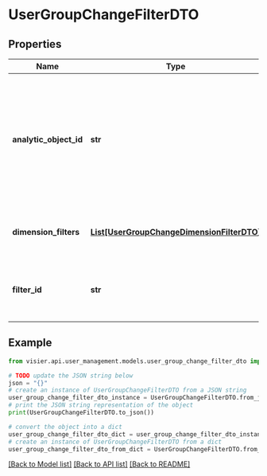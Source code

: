 # UserGroupChangeFilterDTO


## Properties

Name | Type | Description | Notes
------------ | ------------- | ------------- | -------------
**analytic_object_id** | **str** | The analytic object the filter applies to. Currently, the only supported analytic object is &#x60;Employee&#x60;. Default is &#x60;Employee&#x60;. | [optional] 
**dimension_filters** | [**List[UserGroupChangeDimensionFilterDTO]**](UserGroupChangeDimensionFilterDTO.md) | The dimensions in the dynamic filter. | [optional] 
**filter_id** | **str** | The unique identifier of the filter. Omit if creating a new filter. | [optional] 

## Example

```python
from visier.api.user_management.models.user_group_change_filter_dto import UserGroupChangeFilterDTO

# TODO update the JSON string below
json = "{}"
# create an instance of UserGroupChangeFilterDTO from a JSON string
user_group_change_filter_dto_instance = UserGroupChangeFilterDTO.from_json(json)
# print the JSON string representation of the object
print(UserGroupChangeFilterDTO.to_json())

# convert the object into a dict
user_group_change_filter_dto_dict = user_group_change_filter_dto_instance.to_dict()
# create an instance of UserGroupChangeFilterDTO from a dict
user_group_change_filter_dto_from_dict = UserGroupChangeFilterDTO.from_dict(user_group_change_filter_dto_dict)
```
[[Back to Model list]](../README.md#documentation-for-models) [[Back to API list]](../README.md#documentation-for-api-endpoints) [[Back to README]](../README.md)


